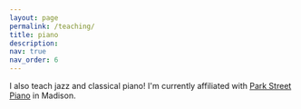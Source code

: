 ```yaml
---
layout: page
permalink: /teaching/
title: piano
description: 
nav: true
nav_order: 6
---
```


I also teach jazz and classical piano! I'm currently affiliated with [Park Street Piano](https://www.parkstreetpiano.com/) in Madison.

